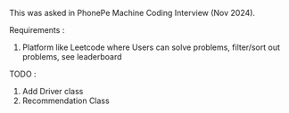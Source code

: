 This was asked in PhonePe Machine Coding Interview (Nov 2024).

Requirements :
1. Platform like Leetcode where Users can solve problems, filter/sort out problems, see leaderboard


TODO :
1. Add Driver class
2. Recommendation Class
